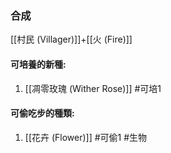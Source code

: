 ### 合成
[[村民 (Villager)]]+[[火 (Fire)]]

#### 可培養的新種:
1. [[凋零玫瑰 (Wither Rose)]]
#可培1 
#### 可偷吃步的種類:
1. [[花卉 (Flower)]]
#可偷1 
#生物